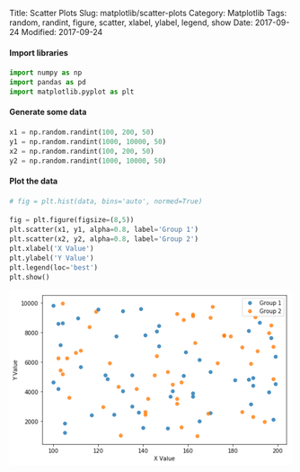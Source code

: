 Title: Scatter Plots
Slug: matplotlib/scatter-plots
Category: Matplotlib
Tags: random, randint, figure, scatter, xlabel, ylabel, legend, show
Date: 2017-09-24
Modified: 2017-09-24

#### Import libraries


```python
import numpy as np
import pandas as pd
import matplotlib.pyplot as plt
```

#### Generate some data


```python
x1 = np.random.randint(100, 200, 50)
y1 = np.random.randint(1000, 10000, 50)
x2 = np.random.randint(100, 200, 50)
y2 = np.random.randint(1000, 10000, 50)
```

#### Plot the data


```python
# fig = plt.hist(data, bins='auto', normed=True)

fig = plt.figure(figsize=(8,5))
plt.scatter(x1, y1, alpha=0.8, label='Group 1')
plt.scatter(x2, y2, alpha=0.8, label='Group 2')
plt.xlabel('X Value')
plt.ylabel('Y Value')
plt.legend(loc='best')
plt.show()
```


![png](scatter-plots_files/scatter-plots_6_0.png)

